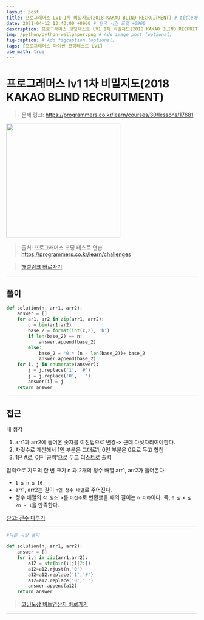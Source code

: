 ```yaml
---
layout: post
title: 프로그래머스 LV1 1차 비밀지도(2018 KAKAO BLIND RECRUITMENT) # title에 [괄호] 사용 금지
date: 2021-04-12 13:43:00 +0900 # 한국 시간 포맷 +0900
description: 프로그래머스 코딩테스트 LV1 1차 비밀지도(2018 KAKAO BLIND RECRUITMENT) 파이썬 # Add post description (optional)
img: /python/python-wallpaper.png # Add image post (optional)
fig-caption: # Add figcaption (optional)
tags: [프로그래머스 파이썬 코딩테스트 LV1]
use_math: true
---
```


# 프로그래머스 lv1 1차 비밀지도(2018 KAKAO BLIND RECRUITMENT)

>문제 링크: <https://programmers.co.kr/learn/courses/30/lessons/17681>


<img src= "https://t1.kakaocdn.net/welcome2018/secret8.png" height = 300; width = 300;>

<br>

>출처: 프로그래머스 코딩 테스트 연습 <https://programmers.co.kr/learn/challenges><br>

>[해설링크 바로가기](https://tech.kakao.com/2017/09/27/kakao-blind-recruitment-round-1/)
---

## 풀이

```python
def solution(n, arr1, arr2):
    answer = []
    for ar1, ar2 in zip(arr1, arr2):
        c = bin(ar1|ar2)
        base_2 = format(int(c,2), 'b')
        if len(base_2) == n:
            answer.append(base_2)
        else:
            base_2 = '0'* (n - len(base_2))+ base_2
            answer.append(base_2)
    for i, j in enumerate(answer):
        j = j.replace('1', '#')
        j = j.replace('0', ' ')
        answer[i] = j 
    return answer

```

---

## 접근

내 생각<br>

1. arr1과 arr2에 들어온 숫자를 이진법으로 변경-> 근데 다섯자리여야한다. 
2. 자릿수로 계산해서 1인 부분은 그대로1, 0인 부분은 0으로 두고 합침
3. 1은 #로, 0은 '공백'으로 두고 리스트로 출력

입력으로 지도의 한 변 크기 n 과 2개의 정수 배열 arr1, arr2가 들어온다.<br>

- `1 ≦ n ≦ 16`<br>
- arr1, arr2는 길이 `n인 정수 배열`로 주어진다.<br>
- 정수 배열의 `각 원소 x`를 `이진수`로 변환했을 때의 길이는 `n 이하`이다. 즉, `0 ≦ x ≦ 2n - 1`을 만족한다.<br>


[참고: 진수 다루기](https://www.daleseo.com/python-int-bases/)

---

```python
#다른 사람 풀이

def solution(n, arr1, arr2):
    answer = []
    for i,j in zip(arr1,arr2):
        a12 = str(bin(i|j)[2:])
        a12=a12.rjust(n,'0')
        a12=a12.replace('1','#')
        a12=a12.replace('0',' ')
        answer.append(a12)
    return answer
```

>[코딩도장 비트연산자 바로가기](https://dojang.io/mod/page/view.php?id=2460)

---